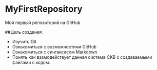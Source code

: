 # MyFirstRepository
Мой первый репозиторий на GitHub

##Цель создания:
* Изучить Git
* Ознакомиться с возможностями GitHub
* Ознакомиться с синтаксисом Markdown
* Понять как взамодействует данная система СКВ c создаваемыми файлами с кодом.
